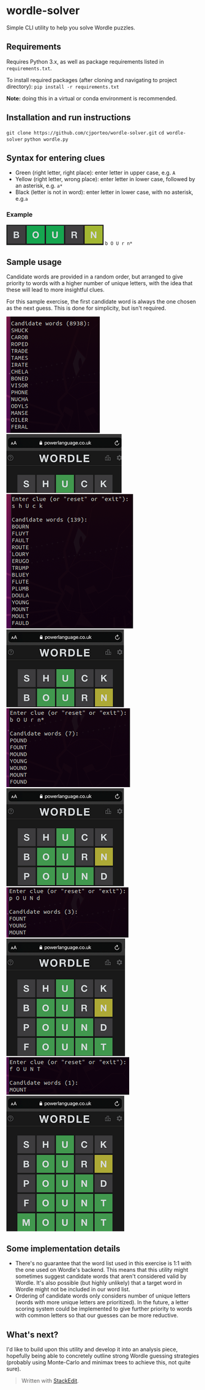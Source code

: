 # wordle-solver
Simple CLI utility to help you solve Wordle puzzles.

## Requirements
Requires Python 3.x, as well as package requirements listed in `requirements.txt`.

To install required packages (after cloning and navigating to project directory):
`pip install -r requirements.txt`

**Note:** doing this in a virtual or conda environment is recommended.
## Installation and run instructions
`git clone https://github.com/cjporteo/wordle-solver.git`
`cd wordle-solver`
`python wordle.py`

## Syntax for entering clues
 - Green (right letter, right place): enter letter in upper case, e.g. `A`
 - Yellow (right letter, wrong place): enter letter in lower case, followed by an asterisk, e.g. `a*`
 - Black (letter is not in word): enter letter in lower case, with no asterisk, e.g.`a`

### Example
![](https://raw.githubusercontent.com/cjporteo/wordle-solver/main/readme_assets/example.png)
`b O U r n*`

## Sample usage
Candidate words are provided in a random order, but arranged to give priority to words with a higher number of unique letters, with the idea that these will lead to more insightful clues.

For this sample exercise, the first candidate word is always the one chosen as the next guess. This is done for simplicity, but isn't required.

![](https://raw.githubusercontent.com/cjporteo/wordle-solver/main/readme_assets/app_1.png)
![](https://raw.githubusercontent.com/cjporteo/wordle-solver/main/readme_assets/phone_1.png)
![](https://raw.githubusercontent.com/cjporteo/wordle-solver/main/readme_assets/app_2.png)
![](https://raw.githubusercontent.com/cjporteo/wordle-solver/main/readme_assets/phone_2.png)
![](https://raw.githubusercontent.com/cjporteo/wordle-solver/main/readme_assets/app_3.png)
![](https://raw.githubusercontent.com/cjporteo/wordle-solver/main/readme_assets/phone_3.png)
![](https://raw.githubusercontent.com/cjporteo/wordle-solver/main/readme_assets/app_4.png)
![](https://raw.githubusercontent.com/cjporteo/wordle-solver/main/readme_assets/phone_4.png)
![](https://raw.githubusercontent.com/cjporteo/wordle-solver/main/readme_assets/app_5.png)
![](https://raw.githubusercontent.com/cjporteo/wordle-solver/main/readme_assets/phone_5.png)
## Some implementation details

 - There's no guarantee that the word list used in this exercise is 1:1 with the one used on Wordle's backend. This means that this utility might sometimes suggest candidate words that aren't considered valid by Wordle. It's also possible (but highly unlikely) that a target word in Wordle might not be included in our word list.
 - Ordering of candidate words only considers number of unique letters (words with more unique letters are prioritized). In the future, a letter scoring system could be implemented to give further priority to words with common letters so that our guesses can be more reductive.

## What's next?
I'd like to build upon this utility and develop it into an analysis piece, hopefully being able to concretely outline strong Wordle guessing strategies (probably using Monte-Carlo and minimax trees to achieve this, not quite sure).


> Written with [StackEdit](https://stackedit.io/).
